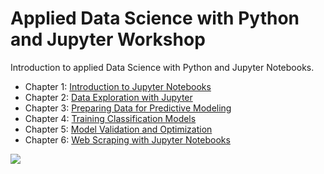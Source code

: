 # Applied Data Science with Python and Jupyter Workshop

Introduction to applied Data Science with Python and Jupyter Notebooks.

 - Chapter 1: [Introduction to Jupyter Notebooks](https://github.com/PacktWorkshops/The-Applied-Data-Science-Workshop/blob/master/chapter-01/chapter_1_workbook.ipynb)
 - Chapter 2: [Data Exploration with Jupyter](https://github.com/PacktWorkshops/The-Applied-Data-Science-Workshop/blob/master/chapter-02/chapter_2_workbook.ipynb)
 - Chapter 3: [Preparing Data for Predictive Modeling](https://github.com/PacktWorkshops/The-Applied-Data-Science-Workshop/blob/master/chapter-03/chapter_3_workbook.ipynb)
 - Chapter 4: [Training Classification Models](https://github.com/PacktWorkshops/The-Applied-Data-Science-Workshop/blob/master/chapter-04/chapter_4_workbook.ipynb)
 - Chapter 5: [Model Validation and Optimization](https://github.com/PacktWorkshops/The-Applied-Data-Science-Workshop/blob/master/chapter-05/chapter_5_workbook.ipynb)
 - Chapter 6: [Web Scraping with Jupyter Notebooks](https://github.com/PacktWorkshops/The-Applied-Data-Science-Workshop/blob/master/chapter-06/chapter_6_workbook.ipynb)

![](https://github.com/PacktWorkshops/The-Applied-Data-Science-Workshop/blob/master/src/packt-banner.png)

